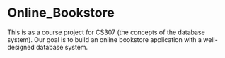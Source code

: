 # Online_Bookstore
This is as a course project for CS307 (the concepts of the database system). Our goal is to build an online bookstore application with a well-designed database system.
